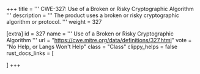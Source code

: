 +++
title = '''
CWE-327: Use of a Broken or Risky Cryptographic Algorithm
'''
description	= '''
The product uses a broken or risky cryptographic algorithm or protocol.
'''
weight = 327

[extra]
id = 327
name = '''
Use of a Broken or Risky Cryptographic Algorithm
'''
url = "https://cwe.mitre.org/data/definitions/327.html"
vote = "No Help, or Langs Won't Help"
class = "Class"
clippy_helps = false
rust_docs_links = [
	
]
+++
